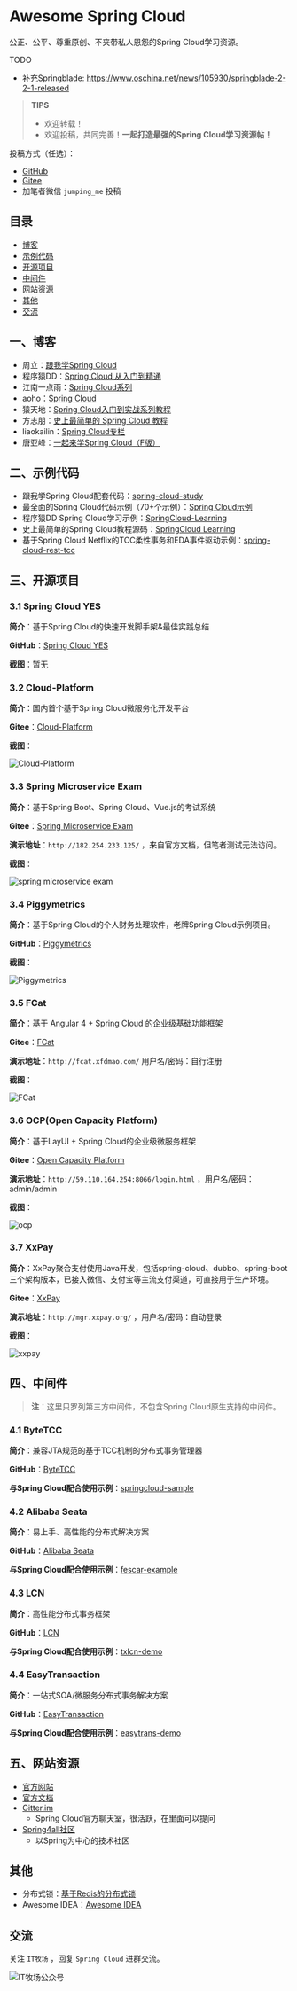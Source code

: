 # Awesome Spring Cloud

公正、公平、尊重原创、不夹带私人恩怨的Spring Cloud学习资源。

TODO
* 补充Springblade: https://www.oschina.net/news/105930/springblade-2-2-1-released


> **TIPS**
>
> - 欢迎转载！
> - 欢迎投稿，共同完善！**一起打造最强的Spring Cloud学习资源帖！**

投稿方式（任选）：

- [GitHub](https://github.com/eacdy/awesome-spring-cloud)
- [Gitee](https://gitee.com/itmuch/awesome-spring-cloud)
- 加笔者微信 `jumping_me` 投稿



## 目录

* [博客](#博客)
* [示例代码](#示例代码)
* [开源项目](#开源项目)
* [中间件](#中间件)
* [网站资源](#网站资源)
* [其他](#其他)
* [交流](#交流)



## 一、博客

* 周立：[跟我学Spring Cloud](http://www.itmuch.com/spring-cloud/spring-cloud-index/)
* 程序猿DD：[Spring Cloud 从入门到精通](http://blog.didispace.com/spring-cloud-learning/)
* 江南一点雨：[Spring Cloud系列](https://wangsong.blog.csdn.net/column/info/17373)
* aoho：[Spring Cloud](http://blueskykong.com/tags/Spring-Cloud)
* 猿天地：[Spring Cloud入门到实战系列教程](http://cxytiandi.com/blog/detail/17470)
* 方志朋：[史上最简单的 Spring Cloud 教程](http://blog.csdn.net/column/details/15197.html)
* liaokailin：[Spring Cloud专栏](http://blog.csdn.net/liaokailin/article/category/6212338)
* 唐亚峰：[一起来学Spring Cloud（F版）](https://blog.battcn.com/categories/SpringCloud/)



## 二、示例代码

* 跟我学Spring Cloud配套代码：[spring-cloud-study](https://github.com/eacdy/spring-cloud-study)
* 最全面的Spring Cloud代码示例（70+个示例）：[Spring Cloud示例](https://github.com/itmuch/spring-cloud-docker-microservice-book-code)
* 程序猿DD Spring Cloud学习示例：[SpringCloud-Learning](https://github.com/dyc87112/SpringCloud-Learning)
* 史上最简单的Spring  Cloud教程源码：[SpringCloud Learning](https://github.com/forezp/SpringCloudLearning)
* 基于Spring Cloud Netflix的TCC柔性事务和EDA事件驱动示例：[spring-cloud-rest-tcc](https://github.com/prontera/spring-cloud-rest-tcc)



## 三、开源项目

### 3.1 Spring Cloud YES

**简介**：基于Spring Cloud的快速开发脚手架&最佳实践总结

**GitHub**：[Spring Cloud YES](http://www.github.com/eacdy/spring-cloud-yes)

**截图**：暂无



### 3.2 Cloud-Platform

**简介**：国内首个基于Spring Cloud微服务化开发平台

**Gitee**：[Cloud-Platform](https://gitee.com/minull/ace-security)

**截图**：

![Cloud-Platform](images/cloud-platform.png)



### 3.3 Spring Microservice Exam

**简介**：基于Spring Boot、Spring Cloud、Vue.js的考试系统

**Gitee**：[Spring Microservice Exam](https://gitee.com/wells2333/spring-microservice-exam)

**演示地址**：`http://182.254.233.125/` ，来自官方文档，但笔者测试无法访问。

**截图**：

![spring microservice exam](images/spring-microservice-exam.png)



### 3.4 Piggymetrics

**简介**：基于Spring Cloud的个人财务处理软件，老牌Spring Cloud示例项目。

**GitHub**：[Piggymetrics](https://github.com/sqshq/piggymetrics)

**截图**：

![Piggymetrics](images/piggymetrics.gif)



### 3.5 FCat

**简介**：基于 Angular 4 + Spring Cloud 的企业级基础功能框架

**Gitee**：[FCat](https://gitee.com/xfdm/FCat)

**演示地址**：`http://fcat.xfdmao.com/` 用户名/密码：自行注册

**截图**：

![FCat](images/fcat.png)



### 3.6 OCP(Open Capacity Platform)

**简介**：基于LayUI + Spring Cloud的企业级微服务框架

**Gitee**：[Open Capacity Platform](https://gitee.com/owenwangwen/open-capacity-platform)

**演示地址**：`http://59.110.164.254:8066/login.html`  ，用户名/密码：admin/admin

**截图**：

![ocp](images/ocp.png)



### 3.7 XxPay

**简介**：XxPay聚合支付使用Java开发，包括spring-cloud、dubbo、spring-boot三个架构版本，已接入微信、支付宝等主流支付渠道，可直接用于生产环境。

**Gitee**：[XxPay](https://gitee.com/jmdhappy/xxpay-master)

**演示地址**：`http://mgr.xxpay.org/` ，用户名/密码：自动登录

**截图**：

![xxpay](images/xxpay.png)



## 四、中间件

> **注**：这里只罗列第三方中间件，不包含Spring Cloud原生支持的中间件。

### 4.1 ByteTCC

**简介**：兼容JTA规范的基于TCC机制的分布式事务管理器

**GitHub**：[ByteTCC](https://github.com/liuyangming/ByteTCC)

**与Spring Cloud配合使用示例**：[springcloud-sample](https://github.com/liuyangming/ByteTCC-sample/tree/master/springcloud-sample)



### 4.2 Alibaba Seata

**简介**：易上手、高性能的分布式解决方案

**GitHub**：[Alibaba Seata](https://github.com/seata/seata)

**与Spring Cloud配合使用示例**：[fescar-example](https://github.com/spring-cloud-incubator/spring-cloud-alibaba/tree/master/spring-cloud-alibaba-examples/fescar-example)



### 4.3 LCN

**简介**：高性能分布式事务框架

**GitHub**：[LCN](https://github.com/codingapi/tx-lcn)

**与Spring Cloud配合使用示例**：[txlcn-demo](https://github.com/codingapi/txlcn-demo)



### 4.4 EasyTransaction

**简介**：一站式SOA/微服务分布式事务解决方案

**GitHub**：[EasyTransaction](https://github.com/QNJR-GROUP/EasyTransaction)

**与Spring Cloud配合使用示例**：[easytrans-demo](https://github.com/QNJR-GROUP/EasyTransaction/tree/master/easytrans-demo/tcc-and-fescar)



## 五、网站资源

* [官方网站](https://spring.io/projects/spring-cloud)
* [官方文档](https://spring.io/projects/spring-cloud#learn)
* [Gitter.im](https://gitter.im/spring-cloud/spring-cloud)
  * Spring Cloud官方聊天室，很活跃，在里面可以提问
* [Spring4all社区](http://www.spring4all.com/)
  * 以Spring为中心的技术社区



## 其他

* 分布式锁：[基于Redis的分布式锁](http://www.itmuch.com/spring-boot/global-lock/)
* Awesome IDEA：[Awesome IDEA](https://github.com/eacdy/awesome-idea)



## 交流

关注 `IT牧场` ，回复 `Spring Cloud` 进群交流。

![IT牧场公众号](wx-mp.jpg)

